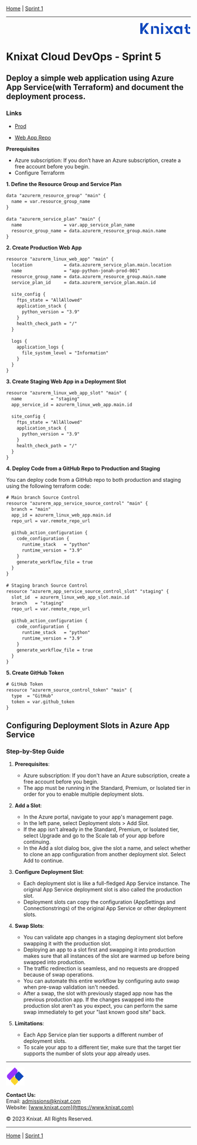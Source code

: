 [Home](../README.md) | [Sprint 1](README.md)

---

<p align="right">
    <img src="../.assets/logo-02.png" width="140x" />
</p>

# Knixat Cloud DevOps - Sprint 5

## Deploy a simple web application using Azure App Service(with Terraform) and document the deployment process.

### Links
- [Prod](https://app-python-jonah-prod-001.azurewebsites.net)
<!-- - [Staging](https://app-python-jonah-prod-001-staging.azurewebsites.net/) -->
- [Web App Repo](https://github.com/Jojo-GitH2/msdocs-python-django-webapp-quickstart)

**Prerequisites**

- Azure subscription: If you don’t have an Azure subscription, create a free account before you begin.
- Configure Terraform

**1. Define the Resource Group and Service Plan**

```hcl
data "azurerm_resource_group" "main" {
  name = var.resource_group_name
}

data "azurerm_service_plan" "main" {
  name                = var.app_service_plan_name
  resource_group_name = data.azurerm_resource_group.main.name
}
```

**2. Create Production Web App**

```hcl
resource "azurerm_linux_web_app" "main" {
  location            = data.azurerm_service_plan.main.location
  name                = "app-python-jonah-prod-001"
  resource_group_name = data.azurerm_resource_group.main.name
  service_plan_id     = data.azurerm_service_plan.main.id

  site_config {
    ftps_state = "AllAllowed"
    application_stack {
      python_version = "3.9"
    }
    health_check_path = "/"
  }

  logs {
    application_logs {
      file_system_level = "Information"
    }
  }
}
```

**3. Create Staging Web App in a Deployment Slot**

```hcl
resource "azurerm_linux_web_app_slot" "main" {
  name           = "staging"
  app_service_id = azurerm_linux_web_app.main.id

  site_config {
    ftps_state = "AllAllowed"
    application_stack {
      python_version = "3.9"
    }
    health_check_path = "/"
  }
}
```

**4. Deploy Code from a GitHub Repo to Production and Staging**

You can deploy code from a GitHub repo to both production and staging using the following terraform code:

```hcl
# Main branch Source Control
resource "azurerm_app_service_source_control" "main" {
  branch = "main"
  app_id = azurerm_linux_web_app.main.id
  repo_url = var.remote_repo_url

  github_action_configuration {
    code_configuration {
      runtime_stack   = "python"
      runtime_version = "3.9"
    }
    generate_workflow_file = true
  }
}

# Staging branch Source Control
resource "azurerm_app_service_source_control_slot" "staging" {
  slot_id  = azurerm_linux_web_app_slot.main.id
  branch   = "staging"
  repo_url = var.remote_repo_url

  github_action_configuration {
    code_configuration {
      runtime_stack   = "python"
      runtime_version = "3.9"
    }
    generate_workflow_file = true
  }
}
```

**5. Create GitHub Token**

```hcl
# GitHub Token
resource "azurerm_source_control_token" "main" {
  type  = "GitHub"
  token = var.github_token
}
```

## Configuring Deployment Slots in Azure App Service

### Step-by-Step Guide

1. **Prerequisites**:

   - Azure subscription: If you don't have an Azure subscription, create a free account before you begin.
   - The app must be running in the Standard, Premium, or Isolated tier in order for you to enable multiple deployment slots.

2. **Add a Slot**:

   - In the Azure portal, navigate to your app's management page.
   - In the left pane, select Deployment slots > Add Slot.
   - If the app isn't already in the Standard, Premium, or Isolated tier, select Upgrade and go to the Scale tab of your app before continuing.
   - In the Add a slot dialog box, give the slot a name, and select whether to clone an app configuration from another deployment slot. Select Add to continue.

3. **Configure Deployment Slot**:

   - Each deployment slot is like a full-fledged App Service instance. The original App Service deployment slot is also called the production slot.
   - Deployment slots can copy the configuration (AppSettings and Connectionstrings) of the original App Service or other deployment slots.

4. **Swap Slots**:

   - You can validate app changes in a staging deployment slot before swapping it with the production slot.
   - Deploying an app to a slot first and swapping it into production makes sure that all instances of the slot are warmed up before being swapped into production.
   - The traffic redirection is seamless, and no requests are dropped because of swap operations.
   - You can automate this entire workflow by configuring auto swap when pre-swap validation isn't needed.
   - After a swap, the slot with previously staged app now has the previous production app. If the changes swapped into the production slot aren't as you expect, you can perform the same swap immediately to get your "last known good site" back.

5. **Limitations**:
   - Each App Service plan tier supports a different number of deployment slots.
   - To scale your app to a different tier, make sure that the target tier supports the number of slots your app already uses.

---

<p align="left">
    <img src="../.assets/logo-03.png" width="50x" />
</p>

**Contact Us:**  
Email: [admissions@knixat.com](mailto:admissions@email.com)  
Website: [www.knixat.com](https://www.knixat.com)

&copy; 2023 Knixat. All Rights Reserved.

---

[Home](../README.md) | [Sprint 1](README.md)
